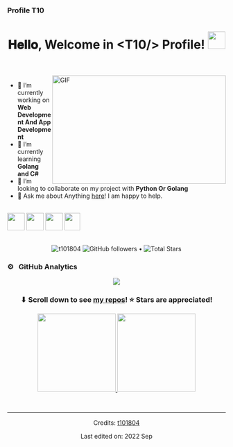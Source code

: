### Profile T10

<h1 align="center">
  𝐇𝐞𝐥𝐥𝐨, Welcome in &lt;T10/&gt; Profile!
  <a target="_blank">
    <img src="https://github.com/JayantGoel001/JayantGoel001/blob/master/GIF/Hi.gif" width="40px" />
  </a>
</h1>

<br/>
<br/>
<a target="_blank">
  <img align="right" height="250" width="400" alt="GIF" src="https://64.media.tumblr.com/b571cf60181129e78a2c5985b443851e/tumblr_pky1ntVRAF1v059coo1_540.gif">
</a>

- 🔭 I’m currently working on **Web Development And App Development**
- 🌱 I’m currently learning **Golang and C#**
- 👯 I’m looking to collaborate on my project with **Python Or Golang**
- 💬 Ask me about Anything [here](https://github.com/t101804/t101804/issues/1)! I am happy to help.
<br>
<code><img height="40" width="40" src="https://blog.golang.org/go-brand/Go-Logo/SVG/Go-Logo_Blue.svg"></code>
<code><img height="40" width="40" src="https://brandeps.com/logo-download/C/C-Sharp-logo-vector-01.svg"></code>
<code><img height="40" width="40" src="https://cdn.iconscout.com/icon/free/png-256/css-131-722685.png"></code>
<code><img height="40" width="36" src="https://s3.dualstack.us-east-2.amazonaws.com/pythondotorg-assets/media/community/logos/python-logo-only.png"></code>


<br/>
<br/>


<p align="center">  
  <img src="https://komarev.com/ghpvc/?username=t101804" alt="t101804" />
  <img alt="GitHub followers" src="https://img.shields.io/github/followers/t101804?label=Followers&style=social"> •   
  <img src="https://img.shields.io/github/stars/t101804?label=Stars" alt="Total Stars">
</p>




### ⚙️ &nbsp; GitHub Analytics
<p align="center">
  <a href="https://github.com/t101804/github-readme-streak-stats">
    <img src="https://github-readme-streak-stats.herokuapp.com/?user=t101804#version3"/>
  </a>
</p>

<h3 align="center">⬇ Scroll down to see <a href="https://github.com/t101804?tab=repositories">my repos</a>! ⭐ Stars are appreciated!</h3>


<p align="center">
<a href="https://github.com/t101804">
  <img height="180em" src="https://github-readme-stats-eight-theta.vercel.app/api?username=t101804&show_icons=true&theme=vue-light&include_all_commits=true&count_private=true" />
  <img height="180em" src="https://github-readme-stats-eight-theta.vercel.app/api/top-langs/?username=t101804&layout=compact&exclude_lang=java+r&theme=vue-light&include_all_commits=true&count_private=true" />
</a>
</p>



<div align="center">


<br/>






------
Credits: [t101804](https://github.com/t101804)

Last edited on: 2022 Sep
